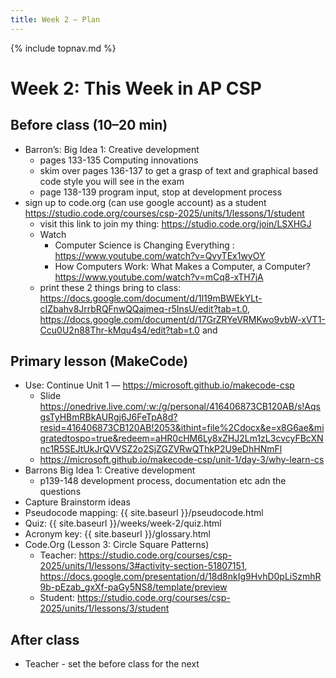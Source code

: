 ```yaml
---
title: Week 2 — Plan
---
```

{% include topnav.md %}

# Week 2: This Week in AP CSP

## Before class (10–20 min)
- Barron’s: Big Idea 1: Creative development
    - pages 133-135 Computing innovations
    - skim over pages 136-137 to get a grasp of text and graphical based code style you will see in the exam 
    - page 138-139 program input, stop at development process
- sign up to code.org (can use google account) as a student  https://studio.code.org/courses/csp-2025/units/1/lessons/1/student
  -  visit this link to join my thing: https://studio.code.org/join/LSXHGJ
  - Watch  
    - Computer Science is Changing Everything : https://www.youtube.com/watch?v=QvyTEx1wyOY
    - How Computers Work: What Makes a Computer, a Computer? https://www.youtube.com/watch?v=mCq8-xTH7jA
  - print these 2 things bring to class: https://docs.google.com/document/d/1l19mBWEkYLt-cIZbahv8JrrbRQFnwQQajmeq-r5InsU/edit?tab=t.0, https://docs.google.com/document/d/17GrZRYeVRMKwo9vbW-xVT1-Ccu0U2n88Thr-kMqu4s4/edit?tab=t.0 and 
  


## Primary lesson (MakeCode)
- Use: Continue Unit 1 — https://microsoft.github.io/makecode-csp
  - Slide https://onedrive.live.com/:w:/g/personal/416406873CB120AB/s!AqsgsTyHBmRBkAURgj6J6FeTpA8d?resid=416406873CB120AB!2053&ithint=file%2Cdocx&e=x8G6ae&migratedtospo=true&redeem=aHR0cHM6Ly8xZHJ2Lm1zL3cvcyFBcXNnc1R5SEJtUkJrQVVSZ2o2SjZGZVRwQThkP2U9eDhHNmFl
  - https://microsoft.github.io/makecode-csp/unit-1/day-3/why-learn-cs
- Barrons Big Idea 1: Creative development
  - p139-148 development process, documentation etc adn the questions
- Capture Brainstorm ideas
- Pseudocode mapping: {{ site.baseurl }}/pseudocode.html
- Quiz: {{ site.baseurl }}/weeks/week-2/quiz.html
- Acronym key: {{ site.baseurl }}/glossary.html
- Code.Org (Lesson 3: Circle Square Patterns)
  - Teacher: https://studio.code.org/courses/csp-2025/units/1/lessons/3#activity-section-51807151, https://docs.google.com/presentation/d/18d8nkIg9HvhD0pLiSzmhR9b-pEzab_gxXf-paGy5NS8/template/preview
  - Student: https://studio.code.org/courses/csp-2025/units/1/lessons/3/student




## After class
- Teacher - set the before class for the next


